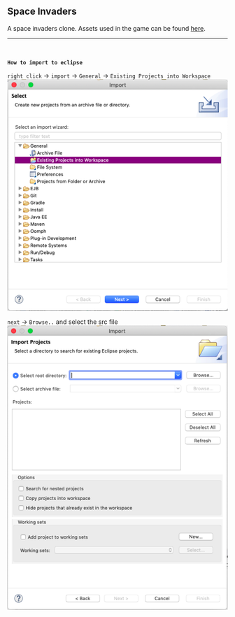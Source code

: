 ## Space Invaders
A space invaders clone. Assets used in the game can be found [here](http://gooperblooper22.deviantart.com/art/Space-Invaders-Sprite-Sheet-135338373).

---
<br>

**`How to import to eclipse`**

`right click` -> `import` -> `General` -> `Existing Projects into Workspace`
<br>
<img src="./import1.png">

`next` -> `Browse..` and select the src file
<br>
<img src="./import2.png">
